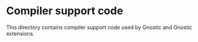 # Compiler support code

This directory contains compiler support code used by Gnostic and Gnostic extensions.
